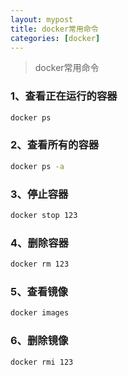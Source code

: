```yaml
---
layout: mypost
title: docker常用命令
categories: [docker]
---
```


> docker常用命令

### 1、查看正在运行的容器
```bash
docker ps
```
### 2、查看所有的容器
```bash
docker ps -a
```
### 3、停止容器
```bash
docker stop 123
```
### 4、删除容器
```bash
docker rm 123
```
### 5、查看镜像
```bash
docker images
```

### 6、删除镜像
```bash
docker rmi 123
```